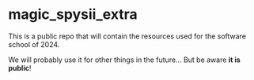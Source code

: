 # magic_spysii_extra

This is a public repo that will contain the resources used for the software school of 2024. 

We will probably use it for other things in the future... But be aware **it is public**!
